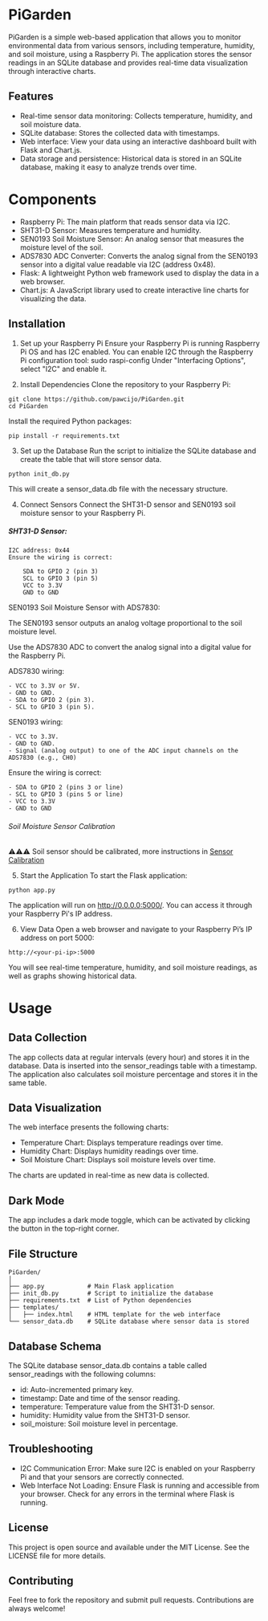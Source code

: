 # PiGarden

PiGarden is a simple web-based application that allows you to monitor environmental data from various sensors, including temperature, humidity, and soil moisture, using a Raspberry Pi. The application stores the sensor readings in an SQLite database and provides real-time data visualization through interactive charts.

## Features
- Real-time sensor data monitoring: Collects temperature, humidity, and soil moisture data.
- SQLite database: Stores the collected data with timestamps.
- Web interface: View your data using an interactive dashboard built with Flask and Chart.js.
- Data storage and persistence: Historical data is stored in an SQLite database, making it easy to analyze trends over time.

#  Components
- Raspberry Pi: The main platform that reads sensor data via I2C.
- SHT31-D Sensor: Measures temperature and humidity.
- SEN0193 Soil Moisture Sensor: An analog sensor that measures the moisture level of the soil.
- ADS7830 ADC Converter: Converts the analog signal from the SEN0193 sensor into a digital value readable via I2C (address 0x48).
- Flask: A lightweight Python web framework used to display the data in a web browser.
- Chart.js: A JavaScript library used to create interactive line charts for visualizing the data.

## Installation

1. Set up your Raspberry Pi
Ensure your Raspberry Pi is running Raspberry Pi OS and has I2C enabled. You can enable I2C through the Raspberry Pi configuration tool:
sudo raspi-config
Under "Interfacing Options", select "I2C" and enable it.

2. Install Dependencies
Clone the repository to your Raspberry Pi:
```
git clone https://github.com/pawcijo/PiGarden.git
cd PiGarden
```

Install the required Python packages:
```
pip install -r requirements.txt
```

3. Set up the Database
Run the script to initialize the SQLite database and create the table that will store sensor data.
```
python init_db.py
```
This will create a sensor_data.db file with the necessary structure.

4. Connect Sensors
Connect the SHT31-D sensor and SEN0193 soil moisture sensor to your Raspberry Pi.

##### SHT31-D Sensor:

    I2C address: 0x44
    Ensure the wiring is correct:
    
        SDA to GPIO 2 (pin 3)
        SCL to GPIO 3 (pin 5)
        VCC to 3.3V
        GND to GND
    
SEN0193 Soil Moisture Sensor with ADS7830:

The SEN0193 sensor outputs an analog voltage proportional to the soil moisture level.

Use the ADS7830 ADC to convert the analog signal into a digital value for the Raspberry Pi.

ADS7830 wiring:
 ```
- VCC to 3.3V or 5V.
- GND to GND.
- SDA to GPIO 2 (pin 3).
- SCL to GPIO 3 (pin 5).
```

SEN0193 wiring:
```
- VCC to 3.3V.
- GND to GND.
- Signal (analog output) to one of the ADC input channels on the ADS7830 (e.g., CH0)
```
Ensure the wiring is correct:
```
- SDA to GPIO 2 (pins 3 or line)
- SCL to GPIO 3 (pins 5 or line)
- VCC to 3.3V
- GND to GND
```

###### Soil Moisture Sensor Calibration

⚠️⚠️⚠️ Soil sensor should be calibrated, more instructions in [Sensor Calibration](https://github.com/pawcijo/PiGarden/tree/main/helper_script/soil_sensor_calibration.md)

5. Start the Application
To start the Flask application:
```
python app.py
```
The application will run on http://0.0.0.0:5000/. You can access it through your Raspberry Pi's IP address.

6. View Data
Open a web browser and navigate to your Raspberry Pi’s IP address on port 5000:
```
http://<your-pi-ip>:5000
```
You will see real-time temperature, humidity, and soil moisture readings, as well as graphs showing historical data.

# Usage

## Data Collection
The app collects data at regular intervals (every hour) and stores it in the database. Data is inserted into the sensor_readings table with a timestamp. The application also calculates soil moisture percentage and stores it in the same table.

## Data Visualization
The web interface presents the following charts:
- Temperature Chart: Displays temperature readings over time.
- Humidity Chart: Displays humidity readings over time.
- Soil Moisture Chart: Displays soil moisture levels over time.

The charts are updated in real-time as new data is collected.

## Dark Mode
The app includes a dark mode toggle, which can be activated by clicking the button in the top-right corner.

## File Structure
```
PiGarden/
│
├── app.py            # Main Flask application
├── init_db.py        # Script to initialize the database
├── requirements.txt  # List of Python dependencies
├── templates/
│   ├── index.html    # HTML template for the web interface
└── sensor_data.db    # SQLite database where sensor data is stored
```

## Database Schema
The SQLite database sensor_data.db contains a table called sensor_readings with the following columns:
- id: Auto-incremented primary key.
- timestamp: Date and time of the sensor reading.
- temperature: Temperature value from the SHT31-D sensor.
- humidity: Humidity value from the SHT31-D sensor.
- soil_moisture: Soil moisture level in percentage.

## Troubleshooting
- I2C Communication Error: Make sure I2C is enabled on your Raspberry Pi and that your sensors are correctly connected.
- Web Interface Not Loading: Ensure Flask is running and accessible from your browser. Check for any errors in the terminal where Flask is running.

## License
This project is open source and available under the MIT License. See the LICENSE file for more details.

## Contributing
Feel free to fork the repository and submit pull requests. Contributions are always welcome!


